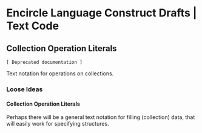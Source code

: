 ﻿Encircle Language Construct Drafts | Text Code
============================================

Collection Operation Literals
-----------------------------

`[ Deprecated documentation ]`

Text notation for operations on collections.

### Loose Ideas

#### Collection Operation Literals

Perhaps there will be a general text notation for filling (collection) data, that will easily work for specifying structures.